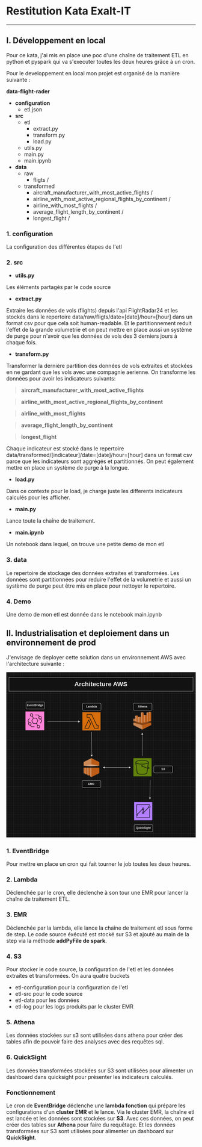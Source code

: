 # Restitution Kata Exalt-IT

---

## I. Développement en local 

Pour ce kata, j'ai mis en place une poc d'une chaîne de traitement ETL en python et pyspark qui va s'executer toutes 
les deux heures grâce à un cron.

Pour le developpement en local mon projet est organisé de la manière suivante : 

**data-flight-rader**
* **configuration**
  * etl.json
* **src**
  * etl
    * extract.py
    * transform.py
    * load.py
  * utils.py
  * main.py
  * main.ipynb
* **data**
  * raw
    * fligts /
  * transformed
    * aircraft_manufacturer_with_most_active_flights /
    * airline_with_most_active_regional_flights_by_continent /
    * airline_with_most_flights /
    * average_flight_length_by_continent /
    * longest_flight /



### 1. configuration

La configuration des différentes étapes de l'etl


### 2. src 

* **utils.py**

Les éléments partagés par le code source

* **extract.py**

Extraire les données de vols (flights) depuis l'api FlightRadar24 et les stockés dans le
repertoire data/raw/fligts/date=[date]/hour=[hour] dans un format csv pour que cela soit human-readable. 
Et le partitionnement reduit l'effet de la grande volumetrie et on peut mettre en place aussi un système de purge pour n'avoir que les données de vols des 3 derniers jours à chaque fois.

* **transform.py**

Transformer la dernière partition des données de vols extraites et stockées en ne gardant que les vols
avec une compagnie aerienne. On transforme les données pour avoir les indicateurs suivants:

> **aircraft_manufacturer_with_most_active_flights** 

> **airline_with_most_active_regional_flights_by_continent** 

> **airline_with_most_flights** 

> **average_flight_length_by_continent** 

> **longest_flight** 

Chaque indicateur est stocké dans le repertoire data/transformed/[indicateur]/date=[date]/hour=[hour]
dans un format csv parce que les indicateurs sont aggrégés et partitionnés. On peut également mettre en place un système de purge à la longue.


* **load.py**

Dans ce contexte pour le load, je charge juste les differents indicateurs calculés pour les afficher.


* **main.py**

Lance toute la chaîne de traitement.


* **main.ipynb**

Un notebook dans lequel, on trouve une petite demo de mon etl


### 3. data

Le repertoire de stockage des données extraites et transformées. Les données sont partitionnées
pour reduire l'effet de la volumetrie et aussi un système de purge peut être mis en place
pour nettoyer le repertoire.

### 4. Demo 

Une demo de mon etl est donnée dans le notebook main.ipynb


## II. Industrialisation et deploiement dans un environnement de prod

J'envisage de deployer cette solution dans un environnement AWS avec l'architecture suivante : 

![Architecture AWS](./media-assets/architecture_aws.png)


### 1. EventBridge

Pour mettre en place un cron qui fait tourner le job toutes les deux heures. 


### 2. Lambda

Déclenchée par le cron, elle déclenche à son tour une EMR pour lancer la chaîne de traitement ETL.


### 3. EMR

Déclenchée par la lambda, elle lance la chaîne de traitement etl sous forme de step. Le code source éxécuté est
stocké sur S3 et ajouté au main de la step via la méthode **addPyFile de spark**.


### 4. S3

Pour stocker le code source, la configuration de l'etl et les données extraites et transformées. On aura quatre buckets
* etl-configuration pour la configuration de l'etl
* etl-src pour le code source 
* etl-data pour les données
* etl-log pour les logs produits par le cluster EMR


### 5. Athena

Les données stockées sur s3 sont utilisées dans athena pour créer des tables afin de pouvoir faire des analyses avec des requêtes sql.


### 6. QuickSight

Les données transformées stockées sur S3 sont utilisées pour alimenter un dashboard dans quicksight pour présenter les indicateurs
calculés. 


### Fonctionnement

Le cron de **EventBridge** déclenche une **lambda fonction** qui prépare les configurations d'un **cluster EMR** et le lance.
Via le cluster EMR, la chaîne etl est lancée et les données sont stockées sur **S3**. Avec ces données, on peut créer des tables sur **Athena** pour faire du requêtage. Et les données transformées sur S3 sont utilisées pour alimenter un dashboard sur **QuickSight**.